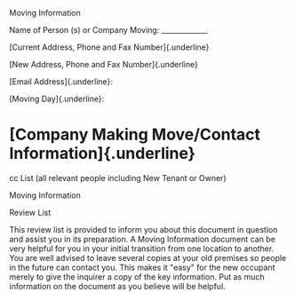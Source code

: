 Moving Information

Name of Person (s) or Company Moving: \_\_\_\_\_\_\_\_\_\_\_\_\_

[Current Address, Phone and Fax Number]{.underline}

[New Address, Phone and Fax Number]{.underline}

[Email Address]{.underline}:

[Moving Day]{.underline}:

# [Company Making Move/Contact Information]{.underline}

cc List (all relevant people including New Tenant or Owner)

Moving Information

Review List

This review list is provided to inform you about this document in
question and assist you in its preparation. A Moving Information
document can be very helpful for you in your initial transition from one
location to another. You are well advised to leave several copies at
your old premises so people in the future can contact you. This makes it
"easy" for the new occupant merely to give the inquirer a copy of the
key information. Put as much information on the document as you believe
will be helpful.
